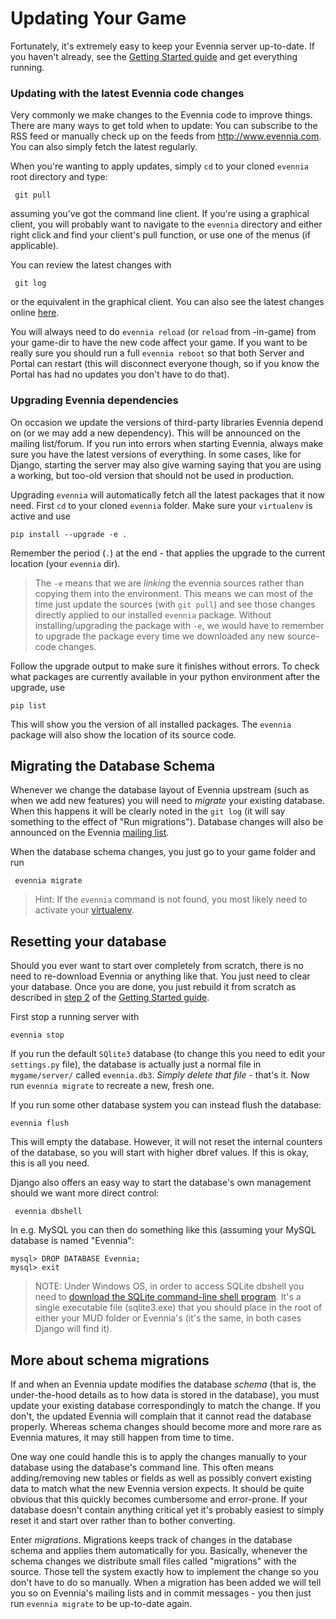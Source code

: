 # Updating Your Game


Fortunately, it's extremely easy to keep your Evennia server up-to-date. If you haven't already, see
the [Getting Started guide](../Setup/Getting-Started) and get everything running.

### Updating with the latest Evennia code changes

Very commonly we make changes to the Evennia code to improve things. There are many ways to get told
when to update: You can subscribe to the RSS feed or manually check up on the feeds from
http://www.evennia.com. You can also simply fetch the latest regularly.

When you're wanting to apply updates, simply `cd` to your cloned `evennia` root directory and type:

     git pull

assuming you've got the command line client. If you're using a graphical client, you will probably
want to navigate to the `evennia` directory and either right click and find your client's pull
function, or use one of the menus (if applicable).

You can review the latest changes with

     git log

or the equivalent in the graphical client. You can also see the latest changes online
[here](https://github.com/evennia/evennia/blob/master/CHANGELOG.md).

You will always need to do `evennia reload` (or `reload` from -in-game) from your game-dir to have
the new code affect your game. If you want to be really sure you should run a full `evennia reboot`
so that both Server and Portal can restart (this will disconnect everyone though, so if you know the
Portal has had no updates you don't have to do that).

### Upgrading Evennia dependencies

On occasion we update the versions of third-party libraries Evennia depend on (or we may add a new
dependency). This will be announced on the mailing list/forum. If you run into errors when starting
Evennia, always make sure you have the latest versions of everything. In some cases, like for
Django, starting the server may also give warning saying that you are using a working, but too-old
version that should not be used in production.

Upgrading `evennia` will automatically fetch all the latest packages that it now need. First `cd` to
your cloned `evennia` folder. Make sure your `virtualenv` is active and use
    
    pip install --upgrade -e . 

Remember the period (`.`) at the end - that applies the upgrade to the current location (your
`evennia` dir).

> The `-e` means that we are _linking_ the evennia sources rather than copying them into the
environment. This means we can most of the time just update the sources (with `git pull`) and see
those changes directly applied to our installed `evennia` package. Without installing/upgrading the
package with `-e`, we would have to remember to upgrade the package every time we downloaded any new
source-code changes.

Follow the upgrade output to make sure it finishes without errors. To check what packages are
currently available in your python environment after the upgrade, use

    pip list  

This will show you the version of all installed packages. The `evennia` package will also show the
location of its source code.

## Migrating the Database Schema

Whenever we change the database layout of Evennia upstream (such as when we add new features) you
will need to *migrate* your existing database. When this happens it will be clearly noted in the
`git log` (it will say something to the effect of "Run migrations"). Database changes will also be
announced on the Evennia [mailing list](https://groups.google.com/forum/#!forum/evennia).

When the database schema changes, you just go to your game folder and run

     evennia migrate

> Hint: If the `evennia` command is not found, you most likely need to activate your
[virtualenv](../Glossary#virtualenv).

## Resetting your database

Should you ever want to start over completely from scratch, there is no need to re-download Evennia
or anything like that. You just need to clear your database. Once you are done, you just rebuild it
from scratch as described in [step 2](../Setup/Getting-Started#step-2-setting-up-your-game) of the [Getting
Started guide](Getting-Started).

First stop a running server with

    evennia stop

If you run the default `SQlite3` database (to change this you need to edit your `settings.py` file),
the database is actually just a normal file in `mygame/server/` called `evennia.db3`. *Simply delete
that file* - that's it. Now run `evennia migrate` to recreate a new, fresh one.

If you run some other database system you can instead flush the database:

    evennia flush

This will empty the database. However, it will not reset the internal counters of the database, so
you will start with higher dbref values. If this is okay, this is all you need.

Django also offers an easy way to start the database's own management should we want more direct
control:

     evennia dbshell

In e.g. MySQL you can then do something like this (assuming your MySQL database is named "Evennia":

    mysql> DROP DATABASE Evennia;
    mysql> exit

> NOTE: Under Windows OS, in order to access SQLite dbshell you need to [download the SQLite
command-line shell program](https://www.sqlite.org/download.html). It's a single executable file
(sqlite3.exe) that you should place in the root of either your MUD folder or Evennia's (it's the
same, in both cases Django will find it).

## More about schema migrations

If and when an Evennia update modifies the database *schema* (that is, the under-the-hood details as
to how data is stored in the database), you must update your existing database correspondingly to
match the change. If you don't, the updated Evennia will complain that it cannot read the database
properly. Whereas schema changes should become more and more rare as Evennia matures, it may still
happen from time to time.

One way one could handle this is to apply the changes manually to your database using the database's
command line. This often means adding/removing new tables or fields as well as possibly convert
existing data to match what the new Evennia version expects. It should be quite obvious that this
quickly becomes cumbersome and error-prone.  If your database doesn't contain anything critical yet
it's probably easiest to simply reset it and start over rather than to bother converting.

Enter *migrations*. Migrations keeps track of changes in the database schema and applies them
automatically for you. Basically, whenever the schema changes we distribute small files called
"migrations" with the source. Those tell the system exactly how to implement the change so you don't
have to do so manually. When a migration has been added we will tell you so on Evennia's mailing
lists and in commit messages -
you then just run `evennia migrate` to be up-to-date again. 
